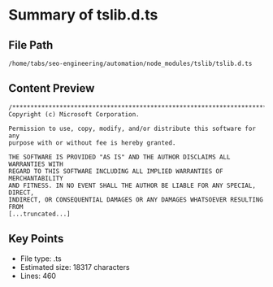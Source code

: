 # Summary of tslib.d.ts
  
## File Path
`/home/tabs/seo-engineering/automation/node_modules/tslib/tslib.d.ts`

## Content Preview
```
/******************************************************************************
Copyright (c) Microsoft Corporation.

Permission to use, copy, modify, and/or distribute this software for any
purpose with or without fee is hereby granted.

THE SOFTWARE IS PROVIDED "AS IS" AND THE AUTHOR DISCLAIMS ALL WARRANTIES WITH
REGARD TO THIS SOFTWARE INCLUDING ALL IMPLIED WARRANTIES OF MERCHANTABILITY
AND FITNESS. IN NO EVENT SHALL THE AUTHOR BE LIABLE FOR ANY SPECIAL, DIRECT,
INDIRECT, OR CONSEQUENTIAL DAMAGES OR ANY DAMAGES WHATSOEVER RESULTING FROM
[...truncated...]
```

## Key Points
- File type: .ts
- Estimated size: 18317 characters
- Lines: 460
